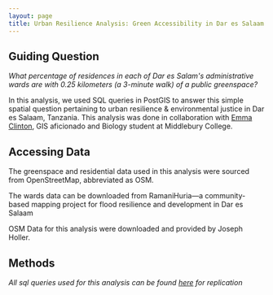 ```yaml
---
layout: page
title: Urban Resilience Analysis: Green Accessibility in Dar es Salaam
---
```


## Guiding Question
*What percentage of residences in each of Dar es Salam's administrative wards are with 0.25 kilometers (a 3-minute walk) of a public greenspace?*

In this analysis, we used SQL queries in PostGIS to answer this simple spatial question pertaining to urban resilience & environmental justice in Dar es Salaam, Tanzania. This analysis was done in collaboration with [Emma Clinton](https://emmaclinton.github.io/), GIS aficionado and Biology student at Middlebury College.

## Accessing Data

The greenspace and residential data used in this analysis were sourced from OpenStreetMap, abbreviated as OSM.

The wards data can be downloaded from RamaniHuria—a community-based mapping project for flood resilience and development in Dar es Salaam

OSM Data for this analysis were downloaded and provided by Joseph Holler.

## Methods

*All sql queries used for this analysis can be found [here](assets/x) for replication*
